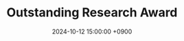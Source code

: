 ---
layout: news_detail
title: "Outstanding Research Award "
date: 2024-10-12 15:00:00 +0900
image: 24ksha-researchaward.jpeg
detail: "CLL research team received the Outstanding Research Award at the 9th KSHA & KASA conference 2024."
long_detail: "CLL research team received the Outstanding Research Award at the 9th KSHA & KASA conference 2024."
---
